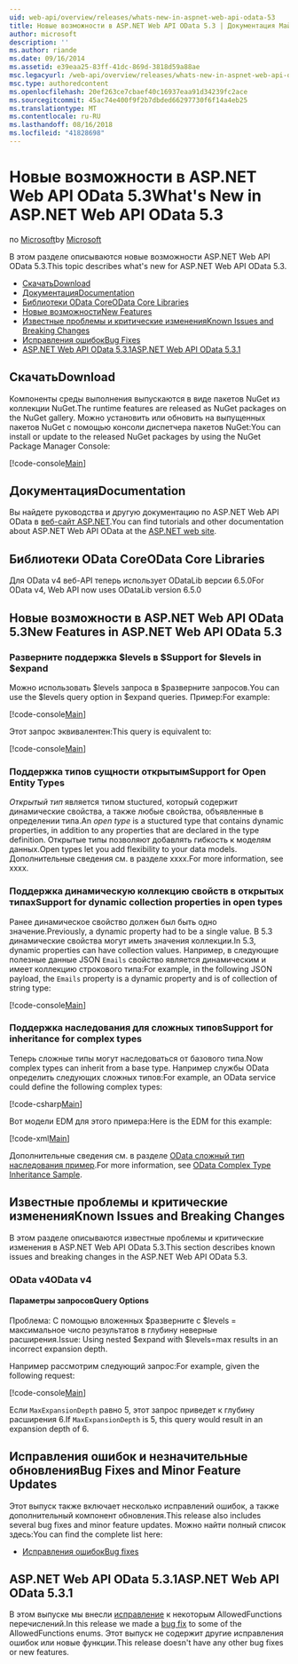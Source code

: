 ```yaml
---
uid: web-api/overview/releases/whats-new-in-aspnet-web-api-odata-53
title: Новые возможности в ASP.NET Web API OData 5.3 | Документация Майкрософт
author: microsoft
description: ''
ms.author: riande
ms.date: 09/16/2014
ms.assetid: e39eaa25-83ff-41dc-869d-3818d59a88ae
msc.legacyurl: /web-api/overview/releases/whats-new-in-aspnet-web-api-odata-53
msc.type: authoredcontent
ms.openlocfilehash: 20ef263ce7cbaef40c16937eaa91d34239fc2ace
ms.sourcegitcommit: 45ac74e400f9f2b7dbded66297730f6f14a4eb25
ms.translationtype: MT
ms.contentlocale: ru-RU
ms.lasthandoff: 08/16/2018
ms.locfileid: "41828698"
---
```

<a name="whats-new-in-aspnet-web-api-odata-53"></a><span data-ttu-id="7ce72-102">Новые возможности в ASP.NET Web API OData 5.3</span><span class="sxs-lookup"><span data-stu-id="7ce72-102">What's New in ASP.NET Web API OData 5.3</span></span>
====================
<span data-ttu-id="7ce72-103">по [Microsoft](https://github.com/microsoft)</span><span class="sxs-lookup"><span data-stu-id="7ce72-103">by [Microsoft](https://github.com/microsoft)</span></span>

<span data-ttu-id="7ce72-104">В этом разделе описываются новые возможности ASP.NET Web API OData 5.3.</span><span class="sxs-lookup"><span data-stu-id="7ce72-104">This topic describes what's new for ASP.NET Web API OData 5.3.</span></span>

- [<span data-ttu-id="7ce72-105">Скачать</span><span class="sxs-lookup"><span data-stu-id="7ce72-105">Download</span></span>](#download)
- [<span data-ttu-id="7ce72-106">Документация</span><span class="sxs-lookup"><span data-stu-id="7ce72-106">Documentation</span></span>](#documentation)
- [<span data-ttu-id="7ce72-107">Библиотеки OData Core</span><span class="sxs-lookup"><span data-stu-id="7ce72-107">OData Core Libraries</span></span>](#corelib)
- [<span data-ttu-id="7ce72-108">Новые возможности</span><span class="sxs-lookup"><span data-stu-id="7ce72-108">New Features</span></span>](#newf)
- [<span data-ttu-id="7ce72-109">Известные проблемы и критические изменения</span><span class="sxs-lookup"><span data-stu-id="7ce72-109">Known Issues and Breaking Changes</span></span>](#known-issues)
- [<span data-ttu-id="7ce72-110">Исправления ошибок</span><span class="sxs-lookup"><span data-stu-id="7ce72-110">Bug Fixes</span></span>](#bug-fixes)
- [<span data-ttu-id="7ce72-111">ASP.NET Web API OData 5.3.1</span><span class="sxs-lookup"><span data-stu-id="7ce72-111">ASP.NET Web API OData 5.3.1</span></span>](#OD)

<a id="download"></a>
## <a name="download"></a><span data-ttu-id="7ce72-112">Скачать</span><span class="sxs-lookup"><span data-stu-id="7ce72-112">Download</span></span>

<span data-ttu-id="7ce72-113">Компоненты среды выполнения выпускаются в виде пакетов NuGet из коллекции NuGet.</span><span class="sxs-lookup"><span data-stu-id="7ce72-113">The runtime features are released as NuGet packages on the NuGet gallery.</span></span> <span data-ttu-id="7ce72-114">Можно установить или обновить на выпущенных пакетов NuGet с помощью консоли диспетчера пакетов NuGet:</span><span class="sxs-lookup"><span data-stu-id="7ce72-114">You can install or update to the released NuGet packages by using the NuGet Package Manager Console:</span></span>

[!code-console[Main](whats-new-in-aspnet-web-api-odata-53/samples/sample1.cmd)]

<a id="documentation"></a>
## <a name="documentation"></a><span data-ttu-id="7ce72-115">Документация</span><span class="sxs-lookup"><span data-stu-id="7ce72-115">Documentation</span></span>

<span data-ttu-id="7ce72-116">Вы найдете руководства и другую документацию по ASP.NET Web API OData в [веб-сайт ASP.NET](../odata-support-in-aspnet-web-api/index.md).</span><span class="sxs-lookup"><span data-stu-id="7ce72-116">You can find tutorials and other documentation about ASP.NET Web API OData at the [ASP.NET web site](../odata-support-in-aspnet-web-api/index.md).</span></span>

<a id="corelib"></a>
## <a name="odata-core-libraries"></a><span data-ttu-id="7ce72-117">Библиотеки OData Core</span><span class="sxs-lookup"><span data-stu-id="7ce72-117">OData Core Libraries</span></span>

<span data-ttu-id="7ce72-118">Для OData v4 веб-API теперь использует ODataLib версии 6.5.0</span><span class="sxs-lookup"><span data-stu-id="7ce72-118">For OData v4, Web API now uses ODataLib version 6.5.0</span></span>

<a id="newf"></a>
## <a name="new-features-in-aspnet-web-api-odata-53"></a><span data-ttu-id="7ce72-119">Новые возможности в ASP.NET Web API OData 5.3</span><span class="sxs-lookup"><span data-stu-id="7ce72-119">New Features in ASP.NET Web API OData 5.3</span></span>

### <a name="support-for-levels-in-expand"></a><span data-ttu-id="7ce72-120">Разверните поддержка $levels в $</span><span class="sxs-lookup"><span data-stu-id="7ce72-120">Support for $levels in $expand</span></span>

<span data-ttu-id="7ce72-121">Можно использовать $levels запроса в $разверните запросов.</span><span class="sxs-lookup"><span data-stu-id="7ce72-121">You can use the $levels query option in $expand queries.</span></span> <span data-ttu-id="7ce72-122">Пример:</span><span class="sxs-lookup"><span data-stu-id="7ce72-122">For example:</span></span>

[!code-console[Main](whats-new-in-aspnet-web-api-odata-53/samples/sample2.cmd)]

<span data-ttu-id="7ce72-123">Этот запрос эквивалентен:</span><span class="sxs-lookup"><span data-stu-id="7ce72-123">This query is equivalent to:</span></span>

[!code-console[Main](whats-new-in-aspnet-web-api-odata-53/samples/sample3.cmd)]

<a id="open-entity-types"></a>
### <a name="support-for-open-entity-types"></a><span data-ttu-id="7ce72-124">Поддержка типов сущности открытым</span><span class="sxs-lookup"><span data-stu-id="7ce72-124">Support for Open Entity Types</span></span>

<span data-ttu-id="7ce72-125">*Открытый тип* является типом stuctured, который содержит динамические свойства, а также любые свойства, объявленные в определении типа.</span><span class="sxs-lookup"><span data-stu-id="7ce72-125">An *open type* is a stuctured type that contains dynamic properties, in addition to any properties that are declared in the type definition.</span></span> <span data-ttu-id="7ce72-126">Открытые типы позволяют добавлять гибкость к моделям данных.</span><span class="sxs-lookup"><span data-stu-id="7ce72-126">Open types let you add flexibility to your data models.</span></span> <span data-ttu-id="7ce72-127">Дополнительные сведения см. в разделе xxxx.</span><span class="sxs-lookup"><span data-stu-id="7ce72-127">For more information, see xxxx.</span></span>

### <a name="support-for-dynamic-collection-properties-in-open-types"></a><span data-ttu-id="7ce72-128">Поддержка динамическую коллекцию свойств в открытых типах</span><span class="sxs-lookup"><span data-stu-id="7ce72-128">Support for dynamic collection properties in open types</span></span>

<span data-ttu-id="7ce72-129">Ранее динамическое свойство должен был быть одно значение.</span><span class="sxs-lookup"><span data-stu-id="7ce72-129">Previously, a dynamic property had to be a single value.</span></span> <span data-ttu-id="7ce72-130">В 5.3 динамические свойства могут иметь значения коллекции.</span><span class="sxs-lookup"><span data-stu-id="7ce72-130">In 5.3, dynamic properties can have collection values.</span></span> <span data-ttu-id="7ce72-131">Например, в следующие полезные данные JSON `Emails` свойство является динамическим и имеет коллекцию строкового типа:</span><span class="sxs-lookup"><span data-stu-id="7ce72-131">For example, in the following JSON payload, the `Emails` property is a dynamic property and is of collection of string type:</span></span>

[!code-console[Main](whats-new-in-aspnet-web-api-odata-53/samples/sample4.cmd)]

### <a name="support-for-inheritance-for-complex-types"></a><span data-ttu-id="7ce72-132">Поддержка наследования для сложных типов</span><span class="sxs-lookup"><span data-stu-id="7ce72-132">Support for inheritance for complex types</span></span>

<span data-ttu-id="7ce72-133">Теперь сложные типы могут наследоваться от базового типа.</span><span class="sxs-lookup"><span data-stu-id="7ce72-133">Now complex types can inherit from a base type.</span></span> <span data-ttu-id="7ce72-134">Например службы OData определить следующих сложных типов:</span><span class="sxs-lookup"><span data-stu-id="7ce72-134">For example, an OData service could define the following complex types:</span></span>

[!code-csharp[Main](whats-new-in-aspnet-web-api-odata-53/samples/sample5.cs)]

<span data-ttu-id="7ce72-135">Вот модели EDM для этого примера:</span><span class="sxs-lookup"><span data-stu-id="7ce72-135">Here is the EDM for this example:</span></span>

[!code-xml[Main](whats-new-in-aspnet-web-api-odata-53/samples/sample6.xml?highlight=8,15)]

<span data-ttu-id="7ce72-136">Дополнительные сведения см. в разделе [OData сложный тип наследования пример](http://aspnet.codeplex.com/SourceControl/latest#Samples/WebApi/OData/v4/ODataComplexTypeInheritanceSample/ReadMe.txt).</span><span class="sxs-lookup"><span data-stu-id="7ce72-136">For more information, see [OData Complex Type Inheritance Sample](http://aspnet.codeplex.com/SourceControl/latest#Samples/WebApi/OData/v4/ODataComplexTypeInheritanceSample/ReadMe.txt).</span></span>

<a id="known-issues"></a>
## <a name="known-issues-and-breaking-changes"></a><span data-ttu-id="7ce72-137">Известные проблемы и критические изменения</span><span class="sxs-lookup"><span data-stu-id="7ce72-137">Known Issues and Breaking Changes</span></span>

<span data-ttu-id="7ce72-138">В этом разделе описываются известные проблемы и критические изменения в ASP.NET Web API OData 5.3.</span><span class="sxs-lookup"><span data-stu-id="7ce72-138">This section describes known issues and breaking changes in the ASP.NET Web API OData 5.3.</span></span>

### <a name="odata-v4"></a><span data-ttu-id="7ce72-139">OData v4</span><span class="sxs-lookup"><span data-stu-id="7ce72-139">OData v4</span></span>

#### <a name="query-options"></a><span data-ttu-id="7ce72-140">Параметры запросов</span><span class="sxs-lookup"><span data-stu-id="7ce72-140">Query Options</span></span>

<span data-ttu-id="7ce72-141">Проблема: С помощью вложенных $разверните с $levels = максимальное число результатов в глубину неверные расширения.</span><span class="sxs-lookup"><span data-stu-id="7ce72-141">Issue: Using nested $expand with $levels=max results in an incorrect expansion depth.</span></span>

<span data-ttu-id="7ce72-142">Например рассмотрим следующий запрос:</span><span class="sxs-lookup"><span data-stu-id="7ce72-142">For example, given the following request:</span></span>

[!code-console[Main](whats-new-in-aspnet-web-api-odata-53/samples/sample7.cmd)]

<span data-ttu-id="7ce72-143">Если `MaxExpansionDepth` равно 5, этот запрос приведет к глубину расширения 6.</span><span class="sxs-lookup"><span data-stu-id="7ce72-143">If `MaxExpansionDepth` is 5, this query would result in an expansion depth of 6.</span></span>

<a id="bug-fixes"></a>
## <a name="bug-fixes-and-minor-feature-updates"></a><span data-ttu-id="7ce72-144">Исправления ошибок и незначительные обновления</span><span class="sxs-lookup"><span data-stu-id="7ce72-144">Bug Fixes and Minor Feature Updates</span></span>

<span data-ttu-id="7ce72-145">Этот выпуск также включает несколько исправлений ошибок, а также дополнительный компонент обновления.</span><span class="sxs-lookup"><span data-stu-id="7ce72-145">This release also includes several bug fixes and minor feature updates.</span></span> <span data-ttu-id="7ce72-146">Можно найти полный список здесь:</span><span class="sxs-lookup"><span data-stu-id="7ce72-146">You can find the complete list here:</span></span>

- [<span data-ttu-id="7ce72-147">Исправления ошибок</span><span class="sxs-lookup"><span data-stu-id="7ce72-147">Bug fixes</span></span>](https://aspnetwebstack.codeplex.com/workitem/list/advanced?keyword=&status=All&type=All&priority=All&release=v5.3%20Beta&assignedTo=All&component=Web%20API|Web%20API%20OData&sortField=AssignedTo&sortDirection=Ascending&page=0&reasonClosed=Fixed)

<a id="OD"></a>
## <a name="aspnet-web-api-odata-531"></a><span data-ttu-id="7ce72-148">ASP.NET Web API OData 5.3.1</span><span class="sxs-lookup"><span data-stu-id="7ce72-148">ASP.NET Web API OData 5.3.1</span></span>

<span data-ttu-id="7ce72-149">В этом выпуске мы внесли [исправление](https://aspnetwebstack.codeplex.com/workitem/list/advanced?keyword=&amp;status=All&amp;type=All&amp;priority=All&amp;release=v5.3.1%20Beta&amp;assignedTo=All&amp;component=Web%20API%20OData&amp;sortField=LastUpdatedDate&amp;sortDirection=Descending&amp;page=0&amp;reasonClosed=All) к некоторым AllowedFunctions перечислений.</span><span class="sxs-lookup"><span data-stu-id="7ce72-149">In this release we made a [bug fix](https://aspnetwebstack.codeplex.com/workitem/list/advanced?keyword=&amp;status=All&amp;type=All&amp;priority=All&amp;release=v5.3.1%20Beta&amp;assignedTo=All&amp;component=Web%20API%20OData&amp;sortField=LastUpdatedDate&amp;sortDirection=Descending&amp;page=0&amp;reasonClosed=All) to some of the AllowedFunctions enums.</span></span> <span data-ttu-id="7ce72-150">Этот выпуск не содержит другие исправления ошибок или новые функции.</span><span class="sxs-lookup"><span data-stu-id="7ce72-150">This release doesn't have any other bug fixes or new features.</span></span>
